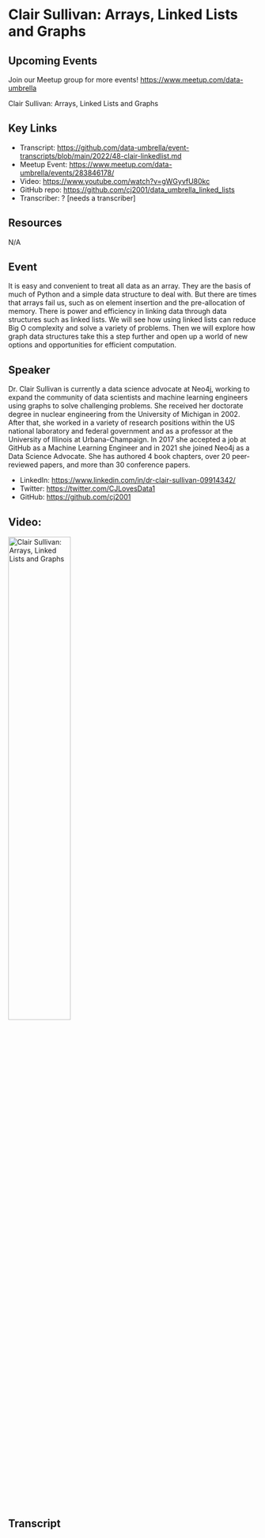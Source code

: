 # Clair Sullivan: Arrays, Linked Lists and Graphs

## Upcoming Events
Join our Meetup group for more events!
https://www.meetup.com/data-umbrella

Clair Sullivan: Arrays, Linked Lists and Graphs

## Key Links
- Transcript: https://github.com/data-umbrella/event-transcripts/blob/main/2022/48-clair-linkedlist.md
- Meetup Event: https://www.meetup.com/data-umbrella/events/283846178/
- Video: https://www.youtube.com/watch?v=gWGyvfU80kc
- GitHub repo: https://github.com/cj2001/data_umbrella_linked_lists 
- Transcriber:  ? [needs a transcriber]

## Resources
N/A

## Event
It is easy and convenient to treat all data as an array. They are the basis of much of Python and a simple data structure to deal with. But there are times that arrays fail us, such as on element insertion and the pre-allocation of memory. There is power and efficiency in linking data through data structures such as linked lists. We will see how using linked lists can reduce Big O complexity and solve a variety of problems. Then we will explore how graph data structures take this a step further and open up a world of new options and opportunities for efficient computation.

## Speaker
Dr. Clair Sullivan is currently a data science advocate at Neo4j, working to expand the community of data scientists and machine learning engineers using graphs to solve challenging problems. She received her doctorate degree in nuclear engineering from the University of Michigan in 2002. After that, she worked in a variety of research positions within the US national laboratory and federal government and as a professor at the University of Illinois at Urbana-Champaign. In 2017 she accepted a job at GitHub as a Machine Learning Engineer and in 2021 she joined Neo4j as a Data Science Advocate. She has authored 4 book chapters, over 20 peer-reviewed papers, and more than 30 conference papers.

- LinkedIn: https://www.linkedin.com/in/dr-clair-sullivan-09914342/
- Twitter: https://twitter.com/CJLovesData1
- GitHub: https://github.com/cj2001



## Video:  
<a href="http://www.youtube.com/watch?feature=player_embedded&v=gWGyvfU80kc" target="_blank"><img src="http://img.youtube.com/vi/gWGyvfU80kc/0.jpg"
alt="Clair Sullivan: Arrays, Linked Lists and Graphs" width="50%" /></a>


## Transcript
